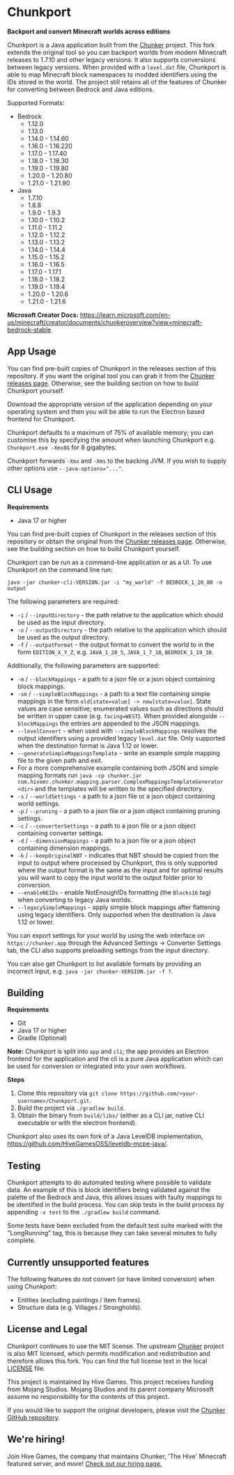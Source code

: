 # Chunkport

**Backport and convert Minecraft worlds across editions**

Chunkport is a Java application built from the
[Chunker](https://github.com/HiveGamesOSS/Chunker) project. This fork extends
the original tool so you can backport worlds from modern Minecraft releases to
1.7.10 and other legacy versions. It also supports conversions between legacy
versions. When provided with a `level.dat` file, Chunkport is able to map
Minecraft block namespaces to modded identifiers using the IDs stored in the
world. The project still retains all of the features of Chunker for converting
between Bedrock and Java editions.

Supported Formats:

- Bedrock
    - 1.12.0
    - 1.13.0
    - 1.14.0 - 1.14.60
    - 1.16.0 - 1.16.220
    - 1.17.0 - 1.17.40
    - 1.18.0 - 1.18.30
    - 1.19.0 - 1.19.80
    - 1.20.0 - 1.20.80
    - 1.21.0 - 1.21.90
- Java
    - 1.7.10
    - 1.8.8
    - 1.9.0 - 1.9.3
    - 1.10.0 - 1.10.2
    - 1.11.0 - 1.11.2
    - 1.12.0 - 1.12.2
    - 1.13.0 - 1.13.2
    - 1.14.0 - 1.14.4
    - 1.15.0 - 1.15.2
    - 1.16.0 - 1.16.5
    - 1.17.0 - 1.17.1
    - 1.18.0 - 1.18.2
    - 1.19.0 - 1.19.4
    - 1.20.0 - 1.20.6
    - 1.21.0 - 1.21.6

**Microsoft Creator Docs:**
https://learn.microsoft.com/en-us/minecraft/creator/documents/chunkeroverview?view=minecraft-bedrock-stable

App Usage
--------

You can find pre-built copies of Chunkport in the releases section of this repository. If you want the original tool you can grab it from the
[Chunker releases page](https://github.com/HiveGamesOSS/Chunker/releases).
Otherwise, see the building section on how to build Chunkport yourself.

Download the appropriate version of the application depending on your operating system and then you will be able to run
the Electron based frontend for Chunkport.

Chunkport defaults to a maximum of 75% of available memory; you can customise this by specifying the amount when launching
Chunkport e.g. `Chunkport.exe -Xmx8G` for 8 gigabytes.

Chunkport forwards `-Xmx` and `-Xms` to the backing JVM. If you wish to supply other options use `--java-options="..."`.

CLI Usage
--------

**Requirements**

- Java 17 or higher

You can find pre-built copies of Chunkport in the releases section of this repository or obtain the original from the
[Chunker releases page](https://github.com/HiveGamesOSS/Chunker/releases).
Otherwise, see the building section on how to build Chunkport yourself.

Chunkport can be run as a command-line application or as a UI. To use Chunkport on the command line run:

`java -jar chunker-cli-VERSION.jar -i "my_world" -f BEDROCK_1_20_80 -o output`

The following parameters are required:

- `-i` / `--inputDirectory` - the path relative to the application which should be used as the input directory.
- `-o` / `--outputDirectory` - the path relative to the application which should be used as the output directory.
- `-f` / `--outputFormat` - the output format to convert the world to in the form `EDITION_X_Y_Z`,
  e.g. `JAVA_1_20_5`, `JAVA_1_7_10`, `BEDROCK_1_19_30`.

Additionally, the following parameters are supported:

- `-m` / `--blockMappings` - a path to a json file or a json object containing block mappings.
- `-sm` / `--simpleBlockMappings` - a path to a text file containing simple mappings in the form `old[state=value] -> new[state=value]`. State values are case sensitive; enumerated values such as directions should be written in upper case (e.g. `facing=WEST`). When provided alongside `--blockMappings` the entries are appended to the JSON mappings.
- `--levelConvert` - when used with `--simpleBlockMappings` resolves the output identifiers using a provided legacy `level.dat` file. Only supported when the destination format is Java 1.12 or lower.
- `--generateSimpleMappingsTemplate` - write an example simple mapping file to the given path and exit.
- For a more comprehensive example containing both JSON and simple mapping formats run `java -cp chunker.jar com.hivemc.chunker.mapping.parser.ComplexMappingsTemplateGenerator <dir>` and the templates will be written to the specified directory.
- `-s` / `--worldSettings` - a path to a json file or a json object containing world settings.
- `-p` / `--pruning` - a path to a json file or a json object containing pruning settings.
- `-c` / `--converterSettings` - a path to a json file or a json object containing converter settings.
- `-d` / `--dimensionMappings` - a path to a json file or a json object containing dimension mappings.
- `-k` / `--keepOriginalNBT` - indicates that NBT should be copied from the input to output where processed by Chunkport,
  this is only supported where the output format is the same as the input and for optimal results you will want to copy
  the input world to the output folder prior to conversion.
- `--enableNEIDs` - enable NotEnoughIDs formatting (the `Blocks16` tag) when converting to legacy Java worlds.
- `--legacySimpleMappings` - apply simple block mappings after flattening using legacy identifiers. Only supported when the destination is Java 1.12 or lower.

You can export settings for your world by using the web interface on `https://chunker.app` through the Advanced
Settings -> Converter Settings tab, the CLI also supports preloading settings from the input directory.

You can also get Chunkport to list available formats by providing an incorrect input,
e.g. `java -jar chunker-VERSION.jar -f ?`.

Building
--------

**Requirements**

- Git
- Java 17 or higher
- Gradle (Optional)

**Note:** Chunkport is split into `app` and `cli`; the app provides an Electron frontend for the application and the cli
is a pure Java application which can be used for conversion or integrated into your own workflows.

**Steps**

1. Clone this repository via `git clone https://github.com/<your-username>/Chunkport.git`.
2. Build the project via `./gradlew build`.
3. Obtain the binary from `build/libs/` (either as a CLI jar, native CLI executable or with the electron frontend).

Chunkport also uses its own fork of a Java LevelDB implementation, https://github.com/HiveGamesOSS/leveldb-mcpe-java/.

Testing
--------

Chunkport attempts to do automated testing where possible to validate data. An example of this is block identifiers being
validated against the palette of the Bedrock and Java, this allows issues with faulty mappings to be identified in the
build process. You can skip tests in the build process by appending `-x test` to the `./gradlew build` command.

Some tests have been excluded from the default test suite marked with the "LongRunning" tag, this is because they can
take several minutes to fully complete.


Currently unsupported features
--------
The following features do not convert (or have limited conversion) when using Chunkport:

- Entities (excluding paintings / item frames).
- Structure data (e.g. Villages / Strongholds).

License and Legal
--------

Chunkport continues to use the MIT license. The upstream
[Chunker](https://github.com/HiveGamesOSS/Chunker/blob/main/LICENSE) project is
also MIT licensed, which permits modification and redistribution and therefore
allows this fork. You can find the full license text in the local
[LICENSE](LICENSE) file.

This project is maintained by Hive Games. This project receives funding from
Mojang Studios. Mojang Studios and its parent company Microsoft assume no
responsibility for the contents of this project.

If you would like to support the original developers, please visit the
[Chunker GitHub repository](https://github.com/HiveGamesOSS/Chunker).

We're hiring!
--------

Join Hive Games, the company that maintains Chunker, 'The Hive' Minecraft featured server, and more!
[Check out our hiring page.](https://jobs.playhive.com/software-engineer-java-186860/)
